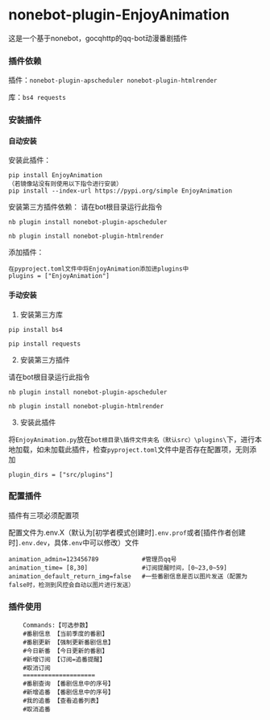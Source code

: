 # nonebot-plugin-EnjoyAnimation
这是一个基于nonebot，gocqhttp的qq-bot动漫番剧插件

### 插件依赖
插件：```nonebot-plugin-apscheduler nonebot-plugin-htmlrender```

库：```bs4 requests```

### 安装插件
#### 自动安装

安装此插件：
```
pip install EnjoyAnimation
（若镜像站没有则使用以下指令进行安装）
pip install --index-url https://pypi.org/simple EnjoyAnimation
```
安装第三方插件依赖：
请在bot根目录运行此指令
```
nb plugin install nonebot-plugin-apscheduler
```
```
nb plugin install nonebot-plugin-htmlrender
```
添加插件：
```
在pyproject.toml文件中将EnjoyAnimation添加进plugins中
plugins = ["EnjoyAnimation"]
```
#### 手动安装

1. 安装第三方库
```
pip install bs4
```
```
pip install requests
```
2. 安装第三方插件

请在bot根目录运行此指令
```
nb plugin install nonebot-plugin-apscheduler
```
```
nb plugin install nonebot-plugin-htmlrender
```
3. 安装此插件

将```EnjoyAnimation.py```放在```bot根目录\插件文件夹名（默认src）\plugins\```下，进行本地加载，如未加载此插件，检查```pyproject.toml```文件中是否存在配置项，无则添加
```
plugin_dirs = ["src/plugins"]
```
### 配置插件

插件有三项必须配置项

配置文件为.env.X（默认为[初学者模式创建时]```.env.prof```或者[插件作者创建时]```.env.dev```，具体```.env```中可以修改）文件
```
animation_admin=123456789            #管理员qq号
animation_time= [8,30]               #订阅提醒时间，[0~23,0~59]
animation_default_return_img=false   #一些番剧信息是否以图片发送（配置为false时，检测到风控会自动以图片进行发送）
```
### 插件使用
```
    Commands:【可选参数】
    #番剧信息 【当前季度的番剧】
    #番剧更新 【强制更新番剧信息】
    #今日新番 【今日更新的番剧】
    #新增订阅 【订阅=追番提醒】
    #取消订阅
    ==================== 
    #番剧查询 【番剧信息中的序号】
    #新增追番 【番剧信息中的序号】
    #我的追番 【查看追番列表】
    #取消追番
```

